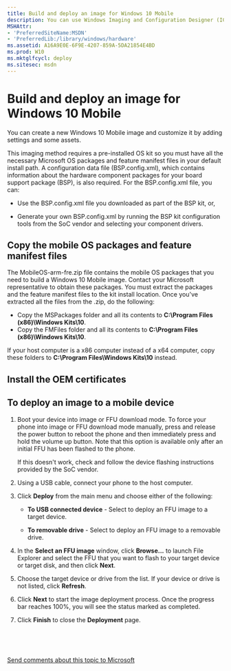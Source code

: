 ```yaml
---
title: Build and deploy an image for Windows 10 Mobile
description: You can use Windows Imaging and Configuration Designer (ICD) to create a new Windows 10 Mobile image and customize it by adding settings and some assets.
MSHAttr:
- 'PreferredSiteName:MSDN'
- 'PreferredLib:/library/windows/hardware'
ms.assetid: A16A9E0E-6F9E-4207-859A-5DA21854E4BD
ms.prod: W10
ms.mktglfcycl: deploy
ms.sitesec: msdn
---
```


# Build and deploy an image for Windows 10 Mobile

You can create a new Windows 10 Mobile image and customize it by adding settings and some assets.

This imaging method requires a pre-installed OS kit so you must have all the necessary Microsoft OS packages and feature manifest files in your default install path. A configuration data file (BSP.config.xml), which contains information about the hardware component packages for your board support package (BSP), is also required. For the BSP.config.xml file, you can:

-   Use the BSP.config.xml file you downloaded as part of the BSP kit, or,

-   Generate your own BSP.config.xml by running the BSP kit configuration tools from the SoC vendor and selecting your component drivers.

## <a href="" id="copypackages"></a>Copy the mobile OS packages and feature manifest files

The MobileOS-arm-fre.zip file contains the mobile OS packages that you need to build a Windows 10 Mobile image. Contact your Microsoft representative to obtain these packages. You must extract the packages and the feature manifest files to the kit install location. Once you've extracted all the files from the .zip, do the following:

-   Copy the MSPackages folder and all its contents to **C:\\Program Files (x86)\\Windows Kits\\10**.
-   Copy the FMFiles folder and all its contents to **C:\\Program Files (x86)\\Windows Kits\\10**.

If your host computer is a x86 computer instead of a x64 computer, copy these folders to **C:\\Program Files\\Windows Kits\\10** instead.

## <a href="" id="oemcerts"></a>Install the OEM certificates


## To deploy an image to a mobile device

1.  Boot your device into image or FFU download mode. To force your phone into image or FFU download mode manually, press and release the power button to reboot the phone and then immediately press and hold the volume up button. Note that this option is available only after an initial FFU has been flashed to the phone.

    If this doesn't work, check and follow the device flashing instructions provided by the SoC vendor.

2.  Using a USB cable, connect your phone to the host computer.

3.  Click **Deploy** from the main menu and choose either of the following:

    -   **To USB connected device** - Select to deploy an FFU image to a target device.

    -   **To removable drive** - Select to deploy an FFU image to a removable drive.

4.  In the **Select an FFU image** window, click **Browse...** to launch File Explorer and select the FFU that you want to flash to your target device or target disk, and then click **Next**.

5.  Choose the target device or drive from the list. If your device or drive is not listed, click **Refresh**.

6.  Click **Next** to start the image deployment process. Once the progress bar reaches 100%, you will see the status marked as completed.

7.  Click **Finish** to close the **Deployment** page.

 

 

[Send comments about this topic to Microsoft](mailto:wsddocfb@microsoft.com?subject=Documentation%20feedback%20%5Bp_icd\p_icd%5D:%20Build%20and%20deploy%20an%20image%20for%20Windows%C2%A010%20Mobile%20%20RELEASE:%20%2811/17/2016%29&body=%0A%0APRIVACY%20STATEMENT%0A%0AWe%20use%20your%20feedback%20to%20improve%20the%20documentation.%20We%20don't%20use%20your%20email%20address%20for%20any%20other%20purpose,%20and%20we'll%20remove%20your%20email%20address%20from%20our%20system%20after%20the%20issue%20that%20you're%20reporting%20is%20fixed.%20While%20we're%20working%20to%20fix%20this%20issue,%20we%20might%20send%20you%20an%20email%20message%20to%20ask%20for%20more%20info.%20Later,%20we%20might%20also%20send%20you%20an%20email%20message%20to%20let%20you%20know%20that%20we've%20addressed%20your%20feedback.%0A%0AFor%20more%20info%20about%20Microsoft's%20privacy%20policy,%20see%20http://privacy.microsoft.com/default.aspx. "Send comments about this topic to Microsoft")




